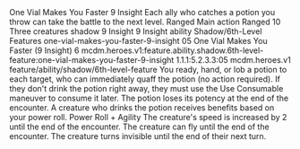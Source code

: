 <ability>
  <name>One Vial Makes You Faster</name>
  <cost>9 Insight</cost>
  <flavor>Each ally who catches a potion you throw can take the battle to the next level.</flavor>
  <keywords>
    <keyword>Ranged</keyword>
  </keywords>
  <type>Main action</type>
  <distance>Ranged 10</distance>
  <target>Three creatures</target>
  <metadata>
    <class>shadow</class>
    <cost>9 Insight</cost>
    <cost_amount>9</cost_amount>
    <cost_resource>Insight</cost_resource>
    <feature_type>ability</feature_type>
    <file_dpath>Shadow/6th-Level Features</file_dpath>
    <item_id>one-vial-makes-you-faster-9-insight</item_id>
    <item_index>05</item_index>
    <item_name>One Vial Makes You Faster (9 Insight)</item_name>
    <level>6</level>
    <scc>mcdm.heroes.v1:feature.ability.shadow.6th-level-feature:one-vial-makes-you-faster-9-insight</scc>
    <scdc>1.1.1:5.2.3.3:05</scdc>
    <source>mcdm.heroes.v1</source>
    <type>feature/ability/shadow/6th-level-feature</type>
  </metadata>
  <effects>
    <effect type="mundane">You ready, hand, or lob a potion to each target, who can immediately quaff the potion (no action required). If they don&apos;t drink the potion right away, they must use the Use Consumable maneuver to consume it later. The potion loses its potency at the end of the encounter. A creature who drinks the potion receives benefits based on your power roll.</effect>
    <effect type="roll">
      <roll>Power Roll + Agility</roll>
      <t1>The creature&apos;s speed is increased by 2 until the end of the encounter.</t1>
      <t2>The creature can fly until the end of the encounter.</t2>
      <t3>The creature turns invisible until the end of their next turn.</t3>
    </effect>
  </effects>
</ability>
